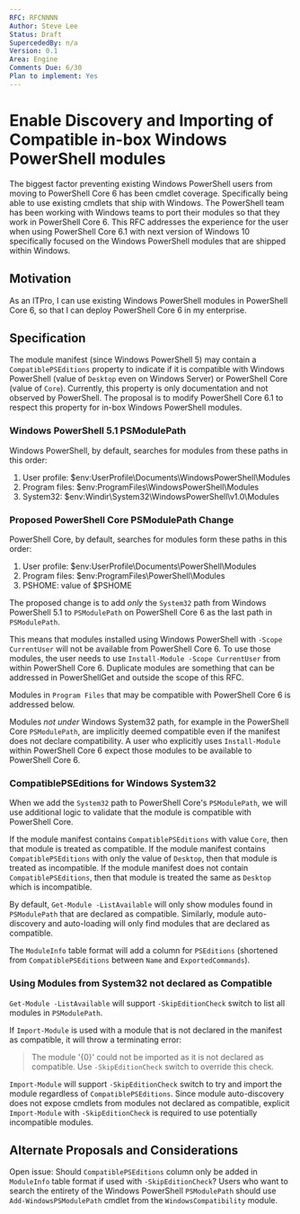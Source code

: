 ```yaml
---
RFC: RFCNNNN
Author: Steve Lee
Status: Draft
SupercededBy: n/a
Version: 0.1
Area: Engine
Comments Due: 6/30
Plan to implement: Yes
---
```


# Enable Discovery and Importing of Compatible in-box Windows PowerShell modules

The biggest factor preventing existing Windows PowerShell users from moving to PowerShell Core 6 has been cmdlet coverage.
Specifically being able to use existing cmdlets that ship with Windows.
The PowerShell team has been working with Windows teams to port their modules so that they work in PowerShell Core 6.
This RFC addresses the experience for the user when using PowerShell Core 6.1 with next version of Windows 10 specifically
focused on the Windows PowerShell modules that are shipped within Windows.

## Motivation

As an ITPro,
I can use existing Windows PowerShell modules in PowerShell Core 6,
so that I can deploy PowerShell Core 6 in my enterprise.

## Specification

The module manifest (since Windows PowerShell 5) may contain a `CompatiblePSEditions` property to indicate if it is compatible with
Windows PowerShell (value of `Desktop` even on Windows Server) or PowerShell Core (value of `Core`).
Currently, this property is only documentation and not observed by PowerShell.
The proposal is to modify PowerShell Core 6.1 to respect this property for in-box Windows PowerShell modules.

### Windows PowerShell 5.1 PSModulePath

Windows PowerShell, by default, searches for modules from these paths in this order:

  1. User profile: $env:UserProfile\Documents\WindowsPowerShell\Modules
  2. Program files: $env:ProgramFiles\WindowsPowerShell\Modules
  3. System32: $env:Windir\System32\WindowsPowerShell\v1.0\Modules

### Proposed PowerShell Core PSModulePath Change

PowerShell Core, by default, searches for modules form these paths in this order:

  1. User profile: $env:UserProfile\Documents\PowerShell\Modules
  2. Program files: $env:ProgramFiles\PowerShell\Modules
  3. PSHOME: value of $PSHOME

The proposed change is to add *only* the `System32` path from Windows PowerShell 5.1 to `PSModulePath` on PowerShell Core 6
as the last path in `PSModulePath`.

This means that modules installed using Windows PowerShell with `-Scope CurrentUser` will not be available from PowerShell
Core 6.
To use those modules, the user needs to use `Install-Module -Scope CurrentUser` from within PowerShell Core 6.
Duplicate modules are something that can be addressed in PowerShellGet and outside the scope of this RFC.

Modules in `Program Files` that may be compatible with PowerShell Core 6 is addressed below.

Modules _not under_ Windows System32 path, for example in the PowerShell Core `PSModulePath`, are implicitly deemed compatible even
if the manifest does not declare compatibility.
A user who explicitly uses `Install-Module` within PowerShell Core 6 expect those modules to be available to PowerShell Core 6.

### CompatiblePSEditions for Windows System32

When we add the `System32` path to PowerShell Core's `PSModulePath`,
we will use additional logic to validate that the module is compatible with PowerShell Core.

If the module manifest contains `CompatiblePSEditions` with value `Core`, then that module is treated as compatible.
If the module manifest contains `CompatiblePSEditions` with only the value of `Desktop`, then that module is treated as incompatible.
If the module manifest does not contain `CompatiblePSEditions`, then that module is treated the same as `Desktop` which is incompatible.

By default, `Get-Module -ListAvailable` will only show modules found in `PSModulePath` that are declared as compatible.
Similarly, module auto-discovery and auto-loading will only find modules that are declared as compatible.

The `ModuleInfo` table format will add a column for `PSEditions` (shortened from `CompatiblePSEditions` between `Name` and `ExportedCommands`).

### Using Modules from System32 not declared as Compatible

`Get-Module -ListAvailable` will support `-SkipEditionCheck` switch to list all modules in `PSModulePath`.

If `Import-Module` is used with a module that is not declared in the manifest as compatible, it will throw a terminating error:

> The module '{0}' could not be imported as it is not declared as compatible.  Use `-SkipEditionCheck` switch to override this check.

`Import-Module` will support `-SkipEditionCheck` switch to try and import the module regardless of `CompatiblePSEditions`.
Since module auto-discovery does not expose cmdlets from modules not declared as compatible, explicit `Import-Module` with
`-SkipEditionCheck` is required to use potentially incompatible modules.

## Alternate Proposals and Considerations

Open issue: Should `CompatiblePSEditions` column only be added in `ModuleInfo` table format if used with `-SkipEditionCheck`?
Users who want to search the entirety of the Windows PowerShell `PSModulePath` should use `Add-WindowsPSModulePath` cmdlet
from the `WindowsCompatibility` module.

